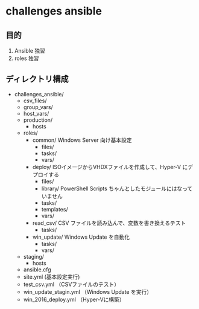 # challenges ansible

## 目的

1. Ansible 独習
2. roles 独習

## ディレクトリ構成

* challenges_ansible/
  * csv_files/
  * group_vars/
  * host_vars/
  * production/
    * hosts
  * roles/
    * common/       Windows Server 向け基本設定
      * files/
      * tasks/
      * vars/
    * deploy/       ISOイメージからVHDXファイルを作成して、Hyper-V にデプロイする
      * files/
      * library/    PowerShell Scripts ちゃんとしたモジュールにはなっていません
      * tasks/
      * templates/
      * vars/
    * read_csv/     CSV ファイルを読み込んで、変数を書き換えるテスト
      * tasks/
    * win_update/   Windows Update を自動化
      * tasks/
      * vars/
  * staging/
    * hosts
  * ansible.cfg
  * site.yml  (基本設定実行)
  * test_csv.yml （CSVファイルのテスト）
  * win_update_stagin.yml （Windows Update を実行）
  * win_2016_deploy.yml （Hyper-Vに構築）
